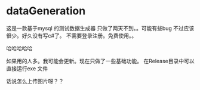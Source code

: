 # dataGeneration

这是一款基于mysql 的测试数据生成器
只做了两天不到。。可能有些bug 不过应该很少。好久没有写c#了。
不需要登录注册。免费使用。。


哈哈哈哈哈

如果用的人多。我可能会更新。现在只做了一些基础功能。
在Release目录中可以直接运行exe 文件

话说怎么上传图片呀？？

